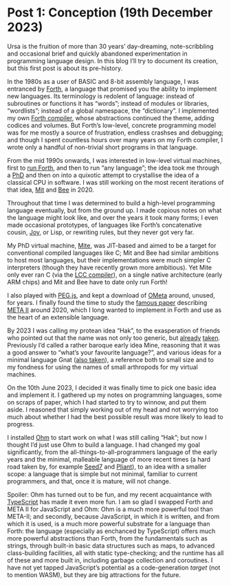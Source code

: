 # Post 1: Conception (19th December 2023)

Ursa is the fruition of more than 30 years’ day-dreaming, note-scribbling and occasional brief and quickly abandoned experimentation in programming language design. In this blog I’ll try to document its creation, but this first post is about its pre-history.

In the 1980s as a user of BASIC and 8-bit assembly language, I was entranced by [Forth](http://www.forth.org/), a language that promised you the ability to implement new languages. Its terminology is redolent of language: instead of subroutines or functions it has “words”; instead of modules or libraries, “wordlists”; instead of a global namespace, the “dictionary”. I implemented my own [Forth compiler](https://github.com/rrthomas/pforth), whose abstractions continued the theme, adding codices and volumes. But Forth’s low-level, concrete programming model was for me mostly a source of frustration, endless crashses and debugging; and though I spent countless hours over many years on my Forth compiler, I wrote only a handful of non-trivial short programs in that language.

From the mid 1990s onwards, I was interested in low-level virtual machines, first to [run Forth](https://github.com/rrthomas/beetle), and then to run “any language”; the idea took me through a [PhD](https://rrt.sc3d.org/Research/Mite/) and then on into a quixotic attempt to crystallise the idea of a classical CPU in software. I was still working on the most recent iterations of that idea, [Mit](https://github.com/rrthomas/mit) and [Bee](https://github.com/rrthomas/bee) in 2020.

Throughout that time I was determined to build a high-level programming language eventually, but from the ground up. I made copious notes on what the language might look like, and over the years it took many forms; I even made occasional prototypes, of languages like Forth’s concatenative cousin, [Joy](https://www.kevinalbrecht.com/code/joy-mirror/joy.html), or Lisp, or rewriting rules, but they never got very far.

My PhD virtual machine, [Mite](https://rrt.sc3d.org/Software/Mite), was JIT-based and aimed to be a target for conventional compiled
languages like C; Mit and Bee had similar ambitions to host most languages,
but their implementations were much simpler C interpreters (though they
have recently grown more ambitious). Yet Mite only ever ran C (via the
[LCC compiler](https://en.wikipedia.org/wiki/LCC_(compiler))), on a single
native architecture (early ARM chips) and Mit and Bee have to date only
run Forth!

I also played with [PEG.js](https://pegjs.org/), and kept a download of [OMeta](https://en.wikipedia.org/wiki/OMeta) around, unused, for years. I finally found the time to study the [famous paper](http://www.hcs64.com/files/pd1-3-schorre.pdf) describing [META II](https://en.wikipedia.org/wiki/META_II) around 2020, which I long wanted to implement in Forth and use as the heart of an extensible language.

By 2023 I was calling my protean idea “Hak”, to the exasperation of friends who pointed out that the name was not only too generic, but [already](https://haxe.org/) [taken](https://hacklang.org/). Previously I’d called a rather baroque early idea Mine, reasoning that it was a good answer to “what’s your favourite language?”, and various ideas for a minimal language Gnat ([also taken](https://www.gnu.org/software/gnat/)), a reference both to small size and to my fondness for using the names of small arthropods for my virtual machines.

On the 10th June 2023, I decided it was finally time to pick one basic
idea and implement it. I gathered up my notes on programming languages, some on scraps of paper, which I had started to try to winnow, and put them aside. I reasoned that simply working out of my head and not worrying too much about whether I had the best possible result was more likely to lead to progress.

I installed [Ohm](https://ohmjs.org) to start work on what I was still calling “Hak”; but now I thought I’d just use Ohm to build a language. I had changed my goal significantly, from the all-things-to-all-programmers language of the early years and the minimal, malleable language of more recent times (a hard road taken by, for example [Seed7](https://seed7.sourceforge.net/) and [Pliant](http://www.fullpliant.org/)), to an idea with a smaller scope: a language that is simple but not minimal, familiar to current programmers, and that, once it is mature, will not change.

Spoiler: Ohm has turned out to be fun, and my recent acquaintance with [TypeScript](https://www.typescriptlang.org/) has made it even more fun. I am so glad I swapped Forth and META II for JavaScript and Ohm: Ohm is a much more powerful tool than META-II; and secondly, because JavaScript, in which it is written, and from which it is used, is a much more powerful substrate for a language than Forth: the language (especially as enchanced by TypeScript) offers much more powerful abstractions than Forth, from the fundamentals such as strings, through built-in basic data structures such as maps, to advanced class-building facilities, all with static type-checking; and the runtime has all of these and more built in, including garbage collection and coroutines. I have not yet tapped JavaScript’s potential as a code-generation *target* (not to mention WASM), but they are big attractions for the future.